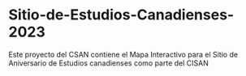 # Sitio-de-Estudios-Canadienses-2023
Este proyecto del CSAN contiene el Mapa Interactivo para el Sitio de Aniversario de Estudios canadienses como parte del CISAN

